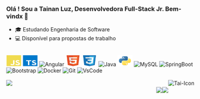 ### Olá ! Sou a Tainan Luz, Desenvolvedora Full-Stack Jr. Bem-vindx 👋

- 🎓 Estudando Engenharia de Software
- 💻 Disponível para propostas de trabalho 

<br>
<div >
  <img  alt="Js" height="30" width="40" src="https://raw.githubusercontent.com/devicons/devicon/master/icons/javascript/javascript-plain.svg">
  <img  alt="Ts" height="30" width="40" src="https://raw.githubusercontent.com/devicons/devicon/master/icons/typescript/typescript-plain.svg">
  <img alt="Angular" height="30" width="40" src="https://cdn.jsdelivr.net/gh/devicons/devicon/icons/angularjs/angularjs-original.svg">
  <img alt="HTML5" height="30" width="40" src="https://raw.githubusercontent.com/devicons/devicon/master/icons/html5/html5-original.svg">
  <img  alt="CSS3" height="30" width="40" src="https://raw.githubusercontent.com/devicons/devicon/master/icons/css3/css3-original.svg">
  <img  alt="Java" height="30" width="40" src="https://cdn.jsdelivr.net/gh/devicons/devicon/icons/java/java-plain.svg">
  <img  alt="Python" height="30" width="40" src="https://raw.githubusercontent.com/devicons/devicon/master/icons/python/python-original.svg">
  
  <img  alt="MySQL" height="30" width="40" src="https://cdn.jsdelivr.net/gh/devicons/devicon/icons/mysql/mysql-plain.svg">
  <img  alt="SpringBoot" height="30" width="40" src="https://cdn.jsdelivr.net/gh/devicons/devicon/icons/spring/spring-original.svg">
  <img  alt="Bootstrap" height="30" width="40" src="https://cdn.jsdelivr.net/gh/devicons/devicon/icons/bootstrap/bootstrap-original.svg">
  <img  alt="Docker" height="30" width="40" src="https://cdn.jsdelivr.net/gh/devicons/devicon/icons/docker/docker-plain.svg">
  <img  alt="Git" height="30" width="40" src="https://cdn.jsdelivr.net/gh/devicons/devicon/icons/git/git-original.svg">
  <img  alt="VsCode" height="30" width="40" src="https://cdn.jsdelivr.net/gh/devicons/devicon/icons/vscode/vscode-original.svg">
</div> 
<br>
<div >
    <a href="https://github.com/tainanluz"> <img height="180" src="https://github-readme-stats.vercel.app/api/top-langs/?username=tainanluz&layout=compact&langs_count=7&theme=dracula"/>
    <img align="right"alt="Tai-Icon" height="400"  src="https://cdn.discordapp.com/attachments/892048100582109274/951642932182663221/conifer-190.png">
    <br>
    <a href="https://instagram.com/tainanluz" target="_blank"><img align="right" height="40" src="https://cdn.discordapp.com/attachments/892048100582109274/951642933621317662/instagram.png" target="_blank"></a> 
    <a href="https://www.linkedin.com/in/tainan-luz" target="_blank"><img align="right" height="40" src="https://cdn.discordapp.com/attachments/892048100582109274/951642934023954462/linkedin.png" target="_blank"></a> 
</div>


  


